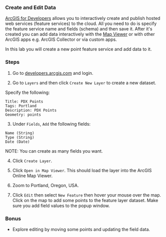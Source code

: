 ### Create and Edit Data

[ArcGIS for Developers](http://developers.arcgis.com) allows you to interactively create and publish hosted web services (feature services) to the cloud. All you need to do is specify the feature service name and fields (schema) and then save it. After it's created you can add data interactively with the [Map Viewer](http://doc.arcgis.com/en/arcgis-online/use-maps/view-maps.htm) or with other ArcGIS apps e.g. ArcGIS Collector or via custom apps.  

In this lab you will create a new point feature service and add data to it.

### Steps

1. Go to [developers.arcgis.com](http://developers.arcgis.com) and login.  

2. Go to `Layers` and then click `Create New Layer` to create a new dataset. 

 Specify the following:

 ```
 Title: PDX Points
 Tags: Portland
 Description: PDX Points
 Geometry: points
 ```

3. Under `Fields`, `Add` the following fields:
  
 ```
 Name (String)
 Type (String)
 Date (Date)
 ```

 NOTE: You can create as many fields you want.

4. Click `Create Layer`.

5. Click `Open in Map Viewer`. This should load the layer into the ArcGIS Online Map Viewer.

6. Zoom to Portland, Oregon, USA.

7. Click `Edit` then select `New Feature` then hover your mouse over the map. Click on the map to add some points to the feature layer dataset. Make sure you add field values to the popup window.

### Bonus 
* Explore editing by moving some points and updating the field data.

